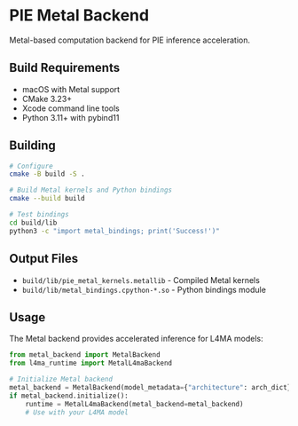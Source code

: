 # PIE Metal Backend

Metal-based computation backend for PIE inference acceleration.

## Build Requirements

- macOS with Metal support
- CMake 3.23+
- Xcode command line tools
- Python 3.11+ with pybind11

## Building

```bash
# Configure
cmake -B build -S .

# Build Metal kernels and Python bindings
cmake --build build

# Test bindings
cd build/lib
python3 -c "import metal_bindings; print('Success!')"
```

## Output Files

- `build/lib/pie_metal_kernels.metallib` - Compiled Metal kernels
- `build/lib/metal_bindings.cpython-*.so` - Python bindings module

## Usage

The Metal backend provides accelerated inference for L4MA models:

```python
from metal_backend import MetalBackend
from l4ma_runtime import MetalL4maBackend

# Initialize Metal backend
metal_backend = MetalBackend(model_metadata={"architecture": arch_dict})
if metal_backend.initialize():
    runtime = MetalL4maBackend(metal_backend=metal_backend)
    # Use with your L4MA model
```

